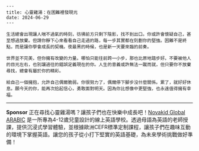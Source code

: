 ```jekyll
---
title: 心靈雞湯：在困難裡發現光
date: 2024-06-29
---

生活總會出現讓人喘不過氣的時刻，彷彿前方只剩下陰影，找不到出口。你或許會懷疑自己，甚至想過放棄。但請你靜下心來看看自己走過的路，每一步其實都在刻劃你的堅強。困難不是終點，而是讓你學會成長的契機。夜最黑的時候，也是新一天要來臨的前奏。

世界並不完美，但你擁有改變的力量。哪怕只能往前跨一小步，那也比原地踏步好。不要被他人的目光左右，也別讓過往的錯誤定義現在的你。人生的意義或許無法一蹴而就，但只要你不放棄尋找，總會有屬於你的精彩。

給自己一個擁抱，允許自己偶爾脆弱。你很努力了，偶爾停下腳步沒什麼關係。累了，就好好休息。願今天的你，能再次拾起信心，勇敢面對明天。因為你比想像中更堅強，也永遠值得擁有幸福。
```



---

**Sponsor**
正在尋找心靈雞湯嗎？讓孩子們也在快樂中成長吧！[Novakid Global ARABIC](https://pollinations.ai/redirect-nexad/6xH4dL15?user_id=36901823) 是一所專為4-12歲兒童設計的線上英語學校。透過母語為英語的老師授課，提供沉浸式學習體驗，並根據歐洲CEFR標準定制課程，讓孩子們在趣味互動的環境下掌握英語。讓您的孩子從小打下堅實的英語基礎，為未來學術挑戰做好準備！